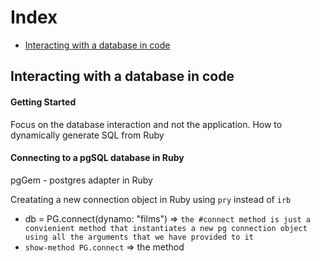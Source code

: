 # Index

* [Interacting with a database in code](#Interacting-with-a-database-in-code)



## Interacting with a database in code

#### Getting Started

Focus on the database interaction and not the application. How to dynamically generate SQL from Ruby
 
#### Connecting to a pgSQL database in Ruby

pgGem - postgres adapter in Ruby

Creatating  a new connection object in Ruby using `pry` instead of `irb`

* db = PG.connect(dynamo: "films") => `the #connect method is just a convienient method that instantiates a new pg connection object using all the arguments that we have provided to it`
* `show-method PG.connect` => the method
